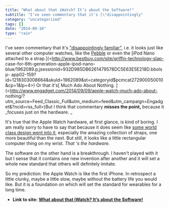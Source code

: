 ```yaml
---
title: "What about that iWatch? It’s about the Software!"
subtitle: "I've seen commentary that it's [\"disappointingly"
category: "uncategorized"
tags: []
date: "2014-09-10"
type: "rain"
---
```

I've seen commentary that it's ["disappointingly
familiar"](<https://twitter.com/tomgara/status/509418078523121664?_ga=1.69942866.337543244.1409238690>),
i.e. it looks just like several other computer watches, like the
[Pebble](<http://www.cnet.com/products/pebble-watch/>) or even the [iPod Nano
attached to a strap.](<http://www.bestbuy.com/site/griffin-technology-slap-
case-for-6th-generation-apple-ipod-nano-
blue/1962089.p;jsessionid=932D985DB6261479578DC5E63E5E218D.bbolsp-
app02-159?id=1218303008664&skuId=1962089&st=categoryid$pcmcat272900050010&cp=1&lp=4>)
Or that it's[ Much Ado About Nothing.
](<http://www.engadget.com/2014/09/09/apple-watch-much-ado-about-
nothing/?utm_source=Feed_Classic_Full&utm_medium=feed&utm_campaign=Engadget&?ncid=rss_full>)But
I think that commentary **misses the point,** because it _focuses just on the
hardware.  _

It's true that the Apple Watch hardware, at first glance, is kind of boring. I
am really sorry to have to say that because it does seem like [some world
class design went into it](<http://www.apple.com/watch/films/#film-design>),
especially the amazing collection of straps, one more beautiful than the next.
But still, it looks like a little rectangular computer thing on my wrist.
_That 's the hardware._

The software on the other hand is a breakthrough. I haven't played with it but
I sense that it contains one new invention after another and it will set a
whole new standard that others will definitely imitate.

So my prediction: the Apple Watch is like the first iPhone. In retrospect a
little clunky, maybe a little slow, maybe without the battery life you would
like. But it is a foundation on which will set the standard for wearables for
a long time.


* **Link to site:** **[What about that iWatch? It’s about the Software!](None)**